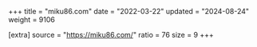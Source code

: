 +++
title = "miku86.com"
date = "2022-03-22"
updated = "2024-08-24"
weight = 9106

[extra]
source = "https://miku86.com/"
ratio = 76
size = 9
+++
